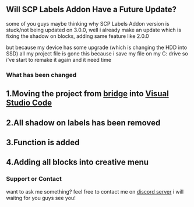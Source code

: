 ## Will SCP Labels Addon Have a Future Update?

some of you guys maybe thinking why SCP Labels Addon version is stuck/not being updated on 3.0.0, well i already make an update which is fixing the shadow on blocks, adding same feature like 2.0.0

but because my device has some upgrade (which is changing the HDD into SSD) all my project file is gone this because i save my file on my C: drive so i've start to remake it again and it need time 

### What has been changed

## 1.Moving the project from [bridge](https://bridge-core.app/) into [Visual Studio Code](https://code.visualstudio.com/)
## 2.All shadow on labels has been removed
## 3.Function is added
## 4.Adding all blocks into creative menu

### Support or Contact

want to ask me something? feel free to contact me on [discord server](https://discord.gg/XMV7szVwHA) i will waitng for you guys see you!
